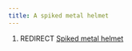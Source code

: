 ```yaml
---
title: A spiked metal helmet
---
```


1.  REDIRECT [Spiked metal helmet](Spiked_metal_helmet "wikilink")